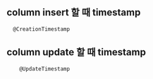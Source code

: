 ## column insert 할 때 timestamp
      @CreationTimestamp
## column update 할 때 timestamp 
    	@UpdateTimestamp
